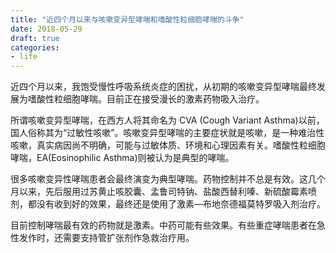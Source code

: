 ```yaml
---
title: "近四个月以来与咳嗽变异型哮喘和嗜酸性粒细胞哮喘的斗争"
date: 2018-05-29
draft: true
categories:
- life
---
```


近四个月以来，我饱受慢性呼吸系统炎症的困扰，从初期的咳嗽变异型哮喘最终发展为嗜酸性粒细胞哮喘。目前正在接受漫长的激素药物吸入治疗。

所谓咳嗽变异型哮喘，在西方人将其命名为 CVA (Cough Variant Asthma)以前，国人俗称其为“过敏性咳嗽”。咳嗽变异型哮喘的主要症状就是咳嗽，是一种难治性咳嗽，真实病因尚不明确，可能与过敏体质、环境和心理因素有关。嗜酸性粒细胞哮喘，EA(Eosinophilic Asthma)则被认为是典型的哮喘。

很多咳嗽变异性哮喘患者会最终演变为典型哮喘。药物控制并不总是有效。这几个月以来，先后服用过苏黄止咳胶囊、孟鲁司特钠、盐酸西替利嗪、新硫酸霉素喷剂，都没有收到好的效果，最终还是使用了激素—布地奈德福莫特罗吸入剂治疗。

目前控制哮喘最有效的药物就是激素。中药可能有些效果。有些重症哮喘患者在急性发作时，还需要支持管扩张剂作急救治疗用。



